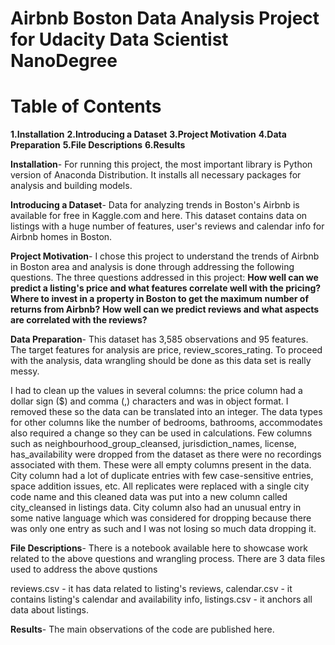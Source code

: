 
# Airbnb Boston Data Analysis Project for Udacity Data Scientist NanoDegree
# Table of Contents

**1.Installation**
**2.Introducing a Dataset**
**3.Project Motivation**
**4.Data Preparation**
**5.File Descriptions**
**6.Results**

**Installation**-
For running this project, the most important library is Python version of Anaconda Distribution. It installs all necessary packages for analysis and building models.

**Introducing a Dataset**-
Data for analyzing trends in Boston's Airbnb is available for free in Kaggle.com and here. This dataset contains data on listings with a huge number of features, user's reviews and calendar info for Airbnb homes in Boston.

**Project Motivation**-
I chose this project to understand the trends of Airbnb in Boston area and analysis is done through addressing the following questions.
The three questions addressed in this project:
**How well can we predict a listing's price and what features correlate well with the pricing?**
**Where to invest in a property in Boston to get the maximum number of returns from Airbnb?**
**How well can we predict reviews and what aspects are correlated with the reviews?**

**Data Preparation**-
This dataset has 3,585 observations and 95 features. The target features for analysis are price, review_scores_rating. To proceed with the analysis, data wrangling should be done as this data set is really messy.

I had to clean up the values in several columns: the price column had a dollar sign ($) and comma (,) characters and was in object format. I removed these so the data can be translated into an integer.
The data types for other columns like the number of bedrooms, bathrooms, accommodates also required a change so they can be used in calculations.
Few columns such as neighbourhood_group_cleansed, jurisdiction_names, license, has_availability were dropped from the dataset as there were no recordings associated with them. These were all empty columns present in the data.
City column had a lot of duplicate entries with few case-sensitive entries, space addition issues, etc. All replicates were replaced with a single city code name and this cleaned data was put into a new column called city_cleansed in listings data. City column also had an unusual entry in some native language which was considered for dropping because there was only one entry as such and I was not losing so much data dropping it.

**File Descriptions**-
There is a notebook available here to showcase work related to the above questions and wrangling process. There are 3 data files used to address the above qustions

reviews.csv - it has data related to listing's reviews,
calendar.csv - it contains listing's calendar and availability info,
listings.csv - it anchors all data about listings.

**Results**-
The main observations of the code are published here.

